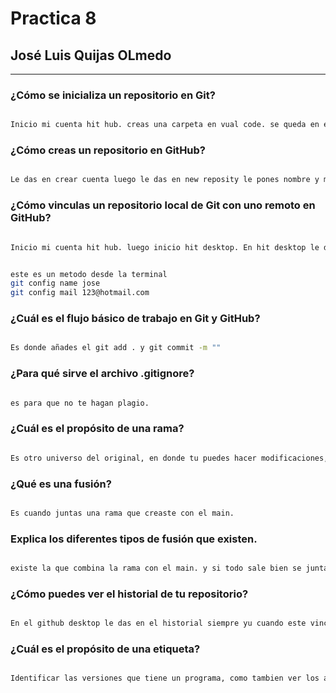 # Practica 8

## José Luis Quijas OLmedo

--- 

### ¿Cómo se inicializa un repositorio en Git?

``` bash

Inicio mi cuenta hit hub. creas una carpeta en vual code. se queda en explorador y le pones en control en codigo fuente inical hay tu cuenta. y asi tienes tu repositorio.

```

### ¿Cómo creas un repositorio en GitHub?

``` bash

Le das en crear cuenta luego le das en new reposity le pones nombre y modificas a tu gusto como quieres tener el reposity. le das en crearreposity se quedan en tu top reposity.

```
### ¿Cómo vinculas un repositorio local de Git con uno remoto en GitHub?

``` bash

Inicio mi cuenta hit hub. luego inicio hit desktop. En hit desktop le doy en clonar nuevo repositorio y le doy en abrir en visual code. Luego le doy a confirmar derechos de autor.


este es un metodo desde la terminal
git config name jose
git config mail 123@hotmail.com

```


### ¿Cuál es el flujo básico de trabajo en Git y GitHub?

``` bash

Es donde añades el git add . y git commit -m ""

```

### ¿Para qué sirve el archivo .gitignore?

``` bash

es para que no te hagan plagio.

```

### ¿Cuál es el propósito de una rama?

``` bash

Es otro universo del original, en donde tu puedes hacer modificaciones,

```

### ¿Qué es una fusión?

``` bash

Es cuando juntas una rama que creaste con el main.

```

### Explica los diferentes tipos de fusión que existen.

``` bash

existe la que combina la rama con el main. y si todo sale bien se juntan si n mas y la otra en la que si tu juntas una rama con el main te dice que cambies las cosas de maneramanual ya que un cambio se modifico en donde no hiciste un cambio.

```

### ¿Cómo puedes ver el historial de tu repositorio?

``` bash

En el github desktop le das en el historial siempre yu cuando este vinculado a tu git hub. 

```

### ¿Cuál es el propósito de una etiqueta?

``` bash

Identificar las versiones que tiene un programa, como tambien ver los arreglos de esas mismas versiones.

```